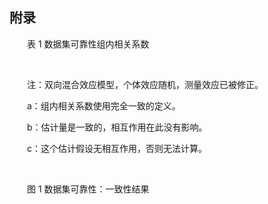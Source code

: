 ## 附录

&emsp;&emsp;表 1 数据集可靠性组内相关系数

&emsp;&emsp;

&emsp;&emsp;注：双向混合效应模型，个体效应随机，测量效应已被修正。

&emsp;&emsp;a：组内相关系数使用完全一致的定义。

&emsp;&emsp;b：估计量是一致的，相互作用在此没有影响。

&emsp;&emsp;c：这个估计假设无相互作用，否则无法计算。

&emsp;&emsp;

&emsp;&emsp;图 1 数据集可靠性：一致性结果